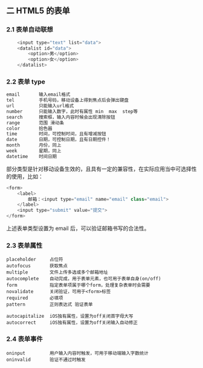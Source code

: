 ## 二 HTML5 的表单

### 2.1 表单自动联想

```js
    <input type="text" list="data">
    <datalist id="data">
        <option>男</option>
        <option>女</option>
    </datalist>
```

### 2.2 表单 type

```js
email 		输入email格式
tel 		手机号码，移动设备上得到焦点后会弹出键盘
url 		只能输入url格式
number 	    只能输入数字，此时有属性 min  max  step等
search 		搜索框，输入内容时候会出现清除按钮
range 		范围 滑动条
color 		拾色器
time		时间，可控制时间，且有增减按钮
date 		日期，可控制日期，且有日期控件！
month 	    月份，同上
week 		星期，同上
datetime    时间日期
```

部分类型是针对移动设备生效的，且具有一定的兼容性，在实际应用当中可选择性的使用，比如：

```js
<form>
    <label>
        邮箱：<input type="email" name="email" class="email">
    </label>
    <input type="submit" value="提交">
</form>
```

上述表单类型设置为 email 后，可以验证邮箱书写的合法性。

### 2.3 表单属性

```
placeholder 	占位符
autofocus 		获取焦点
multiple 		文件上传多选或多个邮箱地址
autocomplete    自动完成，用于表单元素，也可用于表单自身(on/off)
form 			指定表单项属于哪个form，处理复杂表单时会需要
novalidate 		关闭验证，可用于<form>标签
required 		必填项
pattern 		正则表达式 验证表单

autocapitalize	iOS独有属性，设置为off关闭首字母大写
autocorrect     iOS独有属性，设置为off关闭输入自动修正
```

### 2.4 表单事件

```
oninput         用户输入内容时触发，可用于移动端输入字数统计
oninvalid       验证不通过时触发
```
